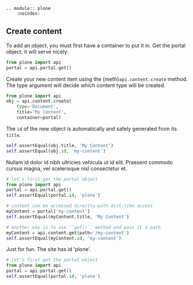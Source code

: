 ```{eval-rst}
.. module:: plone
    :noindex:
```


## Create content

To add an object, you must first have a container to put it in.
Get the portal object; it will serve nicely:

```python
from plone import api
portal = api.portal.get()
```

Create your new content item using the {meth}`api.content.create` method.
The type argument will decide which content type will be created.

```python
from plone import api
obj = api.content.create(
    type='Document',
    title='My Content',
    container=portal)
```

The `id` of the new object is automatically and safely generated from its `title`.

```python
self.assertEqual(obj.title, 'My Content')
self.assertEqual(obj.id, 'my-content')
```

Nullam id dolor id nibh ultricies vehicula ut id elit. Praesent commodo cursus magna, vel scelerisque nisl consectetur et.

```python
# let's first get the portal object
from plone import api
portal = api.portal.get()
self.assertEqual(portal.id, 'plone')

# content can be accessed directly with dict-like access
myContent = portal['my-content']
self.assertEqual(myContent.title, 'My Content')

# another way is to use ``get()`` method and pass it a path
myContent = api.content.get(path='/my-content')
self.assertEqual(myContent.id, 'my-content')
```

Just for fun. The site has id 'plone'.

```python
# let's first get the portal object
from plone import api
portal = api.portal.get()
self.assertEqual(portal.id, 'plone')
```
